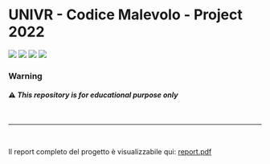 # UNIVR - Codice Malevolo - Project 2022
<img src="https://img.shields.io/badge/%20-malware-red?style=flat-square"> <img src="https://img.shields.io/badge/%20-EXE-gray?style=flat-square"> <img src="https://img.shields.io/badge/%20-XLS-green?style=flat-square"> <img src="https://img.shields.io/badge/%20-DOC-blue?style=flat-square">

### Warning
#### :warning: *This repository is for educational purpose only*

<br>

---

<br>

Il report completo del progetto è visualizzabile qui: [report.pdf](https://github.com/Fantantonio/CM-Repo/blob/master/report.pdf)
